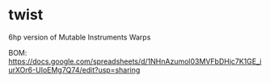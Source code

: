 # twist
6hp version of Mutable Instruments Warps

BOM: https://docs.google.com/spreadsheets/d/1NHnAzumol03MVFbDHjc7K1GE_iurXOr6-UIoEMg7Q74/edit?usp=sharing
